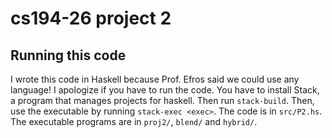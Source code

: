 # cs194-26  project 2

## Running this code

I wrote this code in Haskell because Prof. Efros said we could use any language! I apologize if you have to run the code. You have to install Stack, a program that manages projects for haskell. Then run `stack-build`. Then, use the executable by running `stack-exec <exec>`. The code is in `src/P2.hs`. The  executable programs are in `proj2/`, `blend/` and `hybrid/`. 
